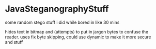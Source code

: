 # JavaSteganographyStuff

some random stego stuff i did while bored in like 30 mins

hides text in bitmap and (attempts) to put in jargon bytes to confuse the reader. uses fix byte skipping, could use dynamic to make it more secure and stuff
